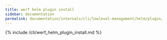 ```yaml
---
title: werf helm plugin install
sidebar: documentation
permalink: documentation/internals/cli/lowlevel-management/helm/plugin/install.html
---
```


{% include /cli/werf_helm_plugin_install.md %}

